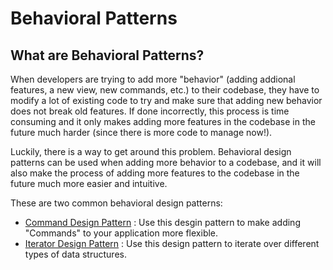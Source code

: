 # Behavioral Patterns
## What are Behavioral Patterns?
When developers are trying to add more "behavior" (adding addional features, a new view, new commands, etc.) to their codebase, they have to modify a lot of existing code to try and make sure that adding new behavior does not break old features. If done incorrectly, this process is time consuming and it only makes adding more features in the codebase in the future much harder (since there is more code to manage now!).

Luckily, there is a way to get around this problem. Behavioral design patterns can be used when adding more behavior to a codebase, and it will also make the process of adding more features to the codebase in the future much more easier and intuitive.

These are two common behavioral design patterns:
* [Command Design Pattern](https://github.com/sidg1215/DesignPatterns/tree/main/Behavioral%20Patterns/Command%20Pattern) : Use this desgin pattern to make adding "Commands" to your application more flexible.
* [Iterator Design Pattern](https://github.com/sidg1215/DesignPatterns/tree/main/Behavioral%20Patterns/Iterator%20Pattern) : Use this design pattern to iterate over different types of data structures.